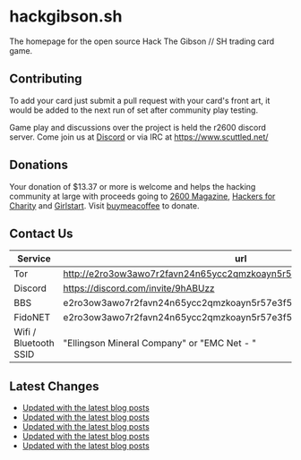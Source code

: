 # hackgibson.sh
The homepage for the open source Hack The Gibson // SH trading card game.


## Contributing

To add your card just submit a pull request with your card's front art, it would be added to the next run of set after community play testing.

Game play and discussions over the project is held the r2600 discord server. Come join us at [Discord](https://discord.com/invite/9hABUzz) or via IRC at https://www.scuttled.net/


## Donations

Your donation of $13.37 or more is welcome and helps the hacking community at large with proceeds going to [2600 Magazine](https://2600.com/), [Hackers for Charity](https://hackersforcharity.org) and [Girlstart](https://girlstart.org).  Visit [buymeacoffee](https://www.buymeacoffee.com/hackgibson.sh) to donate.


## Contact Us

Service | url
-|-
Tor | http://e2ro3ow3awo7r2favn24n65ycc2qmzkoayn5r57e3f56nvjwdcgg32ad.onion
Discord | https://discord.com/invite/9hABUzz
BBS | e2ro3ow3awo7r2favn24n65ycc2qmzkoayn5r57e3f56nvjwdcgg32ad.onion:23
FidoNET | e2ro3ow3awo7r2favn24n65ycc2qmzkoayn5r57e3f56nvjwdcgg32ad.onion:24554
Wifi / Bluetooth SSID | "Ellingson Mineral Company" or "EMC Net - <fidonet address>"

## Latest Changes
<!-- BLOG-POST-LIST:START -->
- [Updated with the latest blog posts](https://github.com/DFW2600/hackgibson.sh/commit/33250e88bb2e507e9a8894cec4fc7d0599fca95c)
- [Updated with the latest blog posts](https://github.com/DFW2600/hackgibson.sh/commit/1cab01dcc95c650785bdd54bb23d0528e8737cf8)
- [Updated with the latest blog posts](https://github.com/DFW2600/hackgibson.sh/commit/6bf973dcfd19db902ce21dc9ff099b8b3141d4ec)
- [Updated with the latest blog posts](https://github.com/DFW2600/hackgibson.sh/commit/e30b034caf12619780809b54b2765b9579f9054e)
- [Updated with the latest blog posts](https://github.com/DFW2600/hackgibson.sh/commit/cccbbe2fcd3e311694cfdcde9b9c4e9778c44ca1)
<!-- BLOG-POST-LIST:END -->
